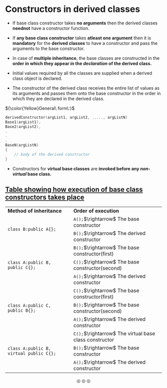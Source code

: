 # Constructors in derived classes

* If base class constructor takes **no arguments** then the derived classes **neednot** have a constructor function.
* If **any base class constructor** takes **atleast one argument** then it is **mandatory** for the **derived classes** to have a constructor and pass the arguments to the base constructor.

* In case of **multiple inheritance**, the base classes are constructed in the **order in which they appear in the _declaration_ of the derived class.**
* Initial values required by all the classes are supplied when a derived class object is declared.
* The constructor of the derived class receives the entire list of values as its arguments and passes them onto the base constructor in the order in which they are declared in the derived class.

${\color{Yellow}General\ form\:}$
```c++
derivedConstructor(argList1, argList2, ....., argListN)
Base1(argList1),
Base2(argList2),
.
.
.
BaseN(argListN)
{
	// body of the derived constructor
}
```

* Constructors for **virtual base classes** are **invoked before any _non-virtual_ base class.**


## <ins>Table showing how execution of base class constructors takes place</ins>

<table>

<tr>
<td><strong>Method of inheritance</strong></td>
<td><strong>Order of execution</strong></td>
</tr>

<tr>
<td rowspan="3"><code>class B:public A{};</code></td>
</tr>

<tr>
<td><code>A();</code>$\rightarrow$ The base constructor</td>
</tr>
<tr>
<td><code>B();</code>$\rightarrow$ The derived constructor</td>
</tr>

<tr>
</tr>

<tr>
<td rowspan="4"><code>class A:public B, public C{};</code></td>
</tr>

<tr>
<td><code>B();</code>$\rightarrow$ The base constructor(first)</td>
</tr>

<tr>
<td><code>C();</code>$\rightarrow$ The base constructor(second)</td>
</tr>

<tr>
<td><code>A();</code>$\rightarrow$ The derived constructor</td>
</tr>

<tr>
</tr>

<tr>
<td rowspan="4"><code>class A:public C, public B{};</code></td>
</tr>

<tr>
<td><code>C();</code>$\rightarrow$ The base constructor(first)</td>
</tr>

<tr>
<td><code>B();</code>$\rightarrow$ The base constructor(second)</td>
</tr>

<tr>
<td><code>A();</code>$\rightarrow$ The derived constructor</td>
</tr>

<tr>
</tr>

<tr>
<td rowspan="4"><code>class A:public B, virtual public C{};</code></td>
</tr>

<tr>
<td><code>C();</code>$\rightarrow$ The virtual base class constructor</td>
</tr>

<tr>
<td><code>B();</code>$\rightarrow$ The base constructor</td>
</tr>

<tr>
<td><code>A();</code>$\rightarrow$ The derived constructor</td>
</tr>

</table>

<p align="center">
&#9678; &#9678; &#9678;
</p>

